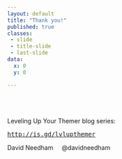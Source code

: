 ```yaml
---
layout: default
title: "Thank you!"
published: true
classes:
 - slide
 - title-slide
 - last-slide
data:
  x: 0
  y: 0

---
```

<br />
<br />
<br />
<span>Leveling Up Your Themer blog series:</span>
<pre><a href="http://is.gd/lvlupthemer">http://is.gd/lvlupthemer</a></pre>
<p>David Needham&nbsp;&nbsp;&nbsp;&nbsp;&nbsp;@davidneedham</p>